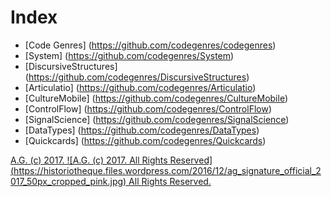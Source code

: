 # Index
* [Code Genres] (https://github.com/codegenres/codegenres)
* [System] (https://github.com/codegenres/System)
* [DiscursiveStructures] (https://github.com/codegenres/DiscursiveStructures)
* [Articulatio] (https://github.com/codegenres/Articulatio)
* [CultureMobile] (https://github.com/codegenres/CultureMobile)
* [ControlFlow] (https://github.com/codegenres/ControlFlow)
* [SignalScience] (https://github.com/codegenres/SignalScience)
* [DataTypes] (https://github.com/codegenres/DataTypes)
* [Quickcards] (https://github.com/codegenres/Quickcards)

[A.G. (c) 2017. ![A.G. (c) 2017. All Rights Reserved]
(https://historiotheque.files.wordpress.com/2016/12/ag_signature_official_2017_50px_cropped_pink.jpg) All Rights Reserved.](http://alexgagnon.com)
